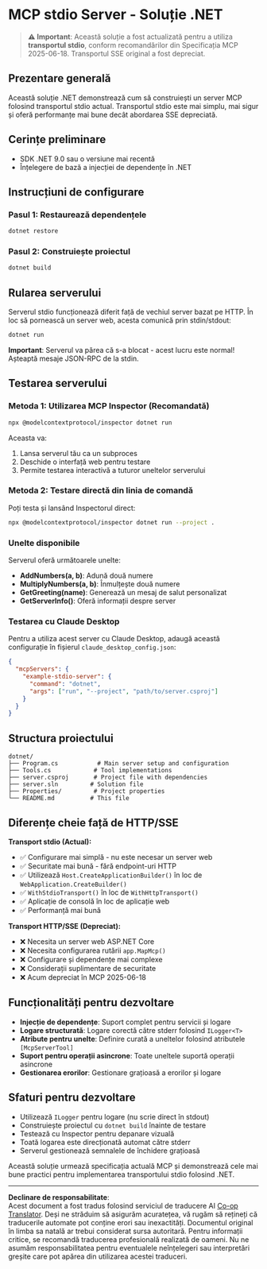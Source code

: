 <!--
CO_OP_TRANSLATOR_METADATA:
{
  "original_hash": "69372338676e01a2c97f42f70fdfbf42",
  "translation_date": "2025-08-26T20:25:33+00:00",
  "source_file": "03-GettingStarted/05-stdio-server/solution/dotnet/README.md",
  "language_code": "ro"
}
-->
# MCP stdio Server - Soluție .NET

> **⚠️ Important**: Această soluție a fost actualizată pentru a utiliza **transportul stdio**, conform recomandărilor din Specificația MCP 2025-06-18. Transportul SSE original a fost depreciat.

## Prezentare generală

Această soluție .NET demonstrează cum să construiești un server MCP folosind transportul stdio actual. Transportul stdio este mai simplu, mai sigur și oferă performanțe mai bune decât abordarea SSE depreciată.

## Cerințe preliminare

- SDK .NET 9.0 sau o versiune mai recentă
- Înțelegere de bază a injecției de dependențe în .NET

## Instrucțiuni de configurare

### Pasul 1: Restaurează dependențele

```bash
dotnet restore
```

### Pasul 2: Construiește proiectul

```bash
dotnet build
```

## Rularea serverului

Serverul stdio funcționează diferit față de vechiul server bazat pe HTTP. În loc să pornească un server web, acesta comunică prin stdin/stdout:

```bash
dotnet run
```

**Important**: Serverul va părea că s-a blocat - acest lucru este normal! Așteaptă mesaje JSON-RPC de la stdin.

## Testarea serverului

### Metoda 1: Utilizarea MCP Inspector (Recomandată)

```bash
npx @modelcontextprotocol/inspector dotnet run
```

Aceasta va:
1. Lansa serverul tău ca un subproces
2. Deschide o interfață web pentru testare
3. Permite testarea interactivă a tuturor uneltelor serverului

### Metoda 2: Testare directă din linia de comandă

Poți testa și lansând Inspectorul direct:

```bash
npx @modelcontextprotocol/inspector dotnet run --project .
```

### Unelte disponibile

Serverul oferă următoarele unelte:

- **AddNumbers(a, b)**: Adună două numere
- **MultiplyNumbers(a, b)**: Înmulțește două numere  
- **GetGreeting(name)**: Generează un mesaj de salut personalizat
- **GetServerInfo()**: Oferă informații despre server

### Testarea cu Claude Desktop

Pentru a utiliza acest server cu Claude Desktop, adaugă această configurație în fișierul `claude_desktop_config.json`:

```json
{
  "mcpServers": {
    "example-stdio-server": {
      "command": "dotnet",
      "args": ["run", "--project", "path/to/server.csproj"]
    }
  }
}
```

## Structura proiectului

```
dotnet/
├── Program.cs           # Main server setup and configuration
├── Tools.cs            # Tool implementations
├── server.csproj       # Project file with dependencies
├── server.sln         # Solution file
├── Properties/         # Project properties
└── README.md          # This file
```

## Diferențe cheie față de HTTP/SSE

**Transport stdio (Actual):**
- ✅ Configurare mai simplă - nu este necesar un server web
- ✅ Securitate mai bună - fără endpoint-uri HTTP
- ✅ Utilizează `Host.CreateApplicationBuilder()` în loc de `WebApplication.CreateBuilder()`
- ✅ `WithStdioTransport()` în loc de `WithHttpTransport()`
- ✅ Aplicație de consolă în loc de aplicație web
- ✅ Performanță mai bună

**Transport HTTP/SSE (Depreciat):**
- ❌ Necesita un server web ASP.NET Core
- ❌ Necesita configurarea rutării `app.MapMcp()`
- ❌ Configurare și dependențe mai complexe
- ❌ Considerații suplimentare de securitate
- ❌ Acum depreciat în MCP 2025-06-18

## Funcționalități pentru dezvoltare

- **Injecție de dependențe**: Suport complet pentru servicii și logare
- **Logare structurată**: Logare corectă către stderr folosind `ILogger<T>`
- **Atribute pentru unelte**: Definire curată a uneltelor folosind atributele `[McpServerTool]`
- **Suport pentru operații asincrone**: Toate uneltele suportă operații asincrone
- **Gestionarea erorilor**: Gestionare grațioasă a erorilor și logare

## Sfaturi pentru dezvoltare

- Utilizează `ILogger` pentru logare (nu scrie direct în stdout)
- Construiește proiectul cu `dotnet build` înainte de testare
- Testează cu Inspector pentru depanare vizuală
- Toată logarea este direcționată automat către stderr
- Serverul gestionează semnalele de închidere grațioasă

Această soluție urmează specificația actuală MCP și demonstrează cele mai bune practici pentru implementarea transportului stdio folosind .NET.

---

**Declinare de responsabilitate**:  
Acest document a fost tradus folosind serviciul de traducere AI [Co-op Translator](https://github.com/Azure/co-op-translator). Deși ne străduim să asigurăm acuratețea, vă rugăm să rețineți că traducerile automate pot conține erori sau inexactități. Documentul original în limba sa natală ar trebui considerat sursa autoritară. Pentru informații critice, se recomandă traducerea profesională realizată de oameni. Nu ne asumăm responsabilitatea pentru eventualele neînțelegeri sau interpretări greșite care pot apărea din utilizarea acestei traduceri.